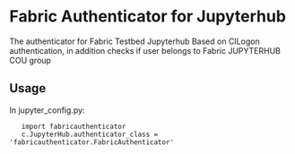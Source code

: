 # Fabric Authenticator for Jupyterhub

The authenticator for Fabric Testbed Jupyterhub
Based on CILogon authentication, in addition checks if user belongs to Fabric JUPYTERHUB COU group

## Usage
In jupyter_config.py:

```
   import fabricauthenticator
   c.JupyterHub.authenticator_class = 'fabricauthenticator.FabricAuthenticator'
```